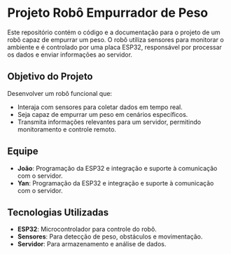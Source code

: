 # Projeto Robô Empurrador de Peso

Este repositório contém o código e a documentação para o projeto de um robô capaz de empurrar um peso. O robô utiliza sensores para monitorar o ambiente e é controlado por uma placa ESP32, responsável por processar os dados e enviar informações ao servidor.

## Objetivo do Projeto

Desenvolver um robô funcional que:
- Interaja com sensores para coletar dados em tempo real.
- Seja capaz de empurrar um peso em cenários específicos.
- Transmita informações relevantes para um servidor, permitindo monitoramento e controle remoto.

## Equipe

- **João**: Programação da ESP32 e integração e suporte à comunicação com o servidor.
- **Yan**: Programação da ESP32 e integração e suporte à comunicação com o servidor.

## Tecnologias Utilizadas

- **ESP32**: Microcontrolador para controle do robô.
- **Sensores**: Para detecção de peso, obstáculos e movimentação.
- **Servidor**: Para armazenamento e análise de dados.
